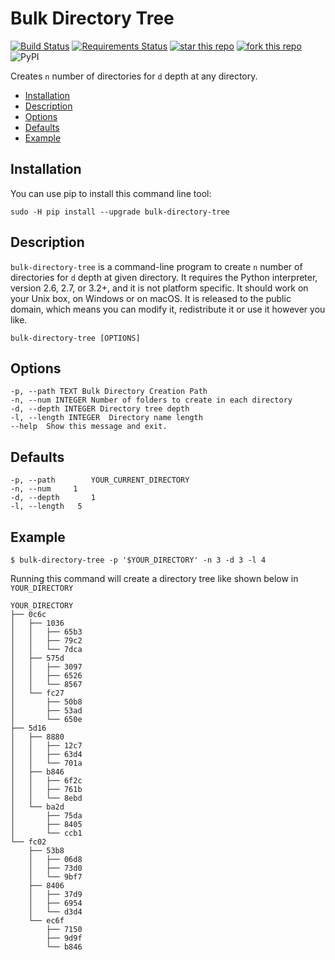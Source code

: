 
# Bulk Directory Tree  
[![Build Status](https://travis-ci.org/saumiko/bulk-directory-tree.svg?branch=master)](https://travis-ci.org/saumiko/bulk-directory-tree)  [![Requirements Status](https://requires.io/github/saumiko/bulk-directory-tree/requirements.svg?branch=master)](https://requires.io/github/saumiko/bulk-directory-tree/requirements/?branch=master)   [![star this repo](http://githubbadges.com/star.svg?user=saumiko&repo=bulk-directory-tree&style=flat)](https://github.com/saumiko/bulk-directory-tree)  [![fork this repo](http://githubbadges.com/fork.svg?user=saumiko&repo=bulk-directory-tree&style=flat)](https://github.com/saumiko/bulk-directory-tree/fork)  ![PyPI](https://img.shields.io/pypi/v/bulk-directory-tree.svg)
  
Creates `n` number of directories for `d` depth at any directory.  
  
- [Installation](#installation)  
- [Description](#description)  
- [Options](#options)  
- [Defaults](#defaults)  
- [Example](#example)  
  
## Installation  
You can use pip to install this command line tool:  
  
```sudo -H pip install --upgrade bulk-directory-tree```  
  
## Description  
`bulk-directory-tree` is a command-line program to create `n` number of directories for `d` depth at given directory. It requires the Python interpreter, version 2.6, 2.7, or 3.2+, and it is not platform specific. It should work on your Unix box, on Windows or on macOS. It is released to the public domain, which means you can modify it, redistribute it or use it however you like.  
  
```  
bulk-directory-tree [OPTIONS]  
```  
## Options  
```  
-p, --path TEXT Bulk Directory Creation Path  
-n, --num INTEGER Number of folders to create in each directory  
-d, --depth INTEGER Directory tree depth  
-l, --length INTEGER  Directory name length  
--help  Show this message and exit.  
```  
  
## Defaults  
```  
-p, --path        YOUR_CURRENT_DIRECTORY  
-n, --num     1  
-d, --depth       1  
-l, --length   5  
```  
  
## Example  
`$ bulk-directory-tree -p '$YOUR_DIRECTORY' -n 3 -d 3 -l 4`  
  
Running this command will create a directory tree like shown below in `YOUR_DIRECTORY`  
  
```  
YOUR_DIRECTORY
├── 0c6c
│   ├── 1036
│   │   ├── 65b3
│   │   ├── 79c2
│   │   └── 7dca
│   ├── 575d
│   │   ├── 3097
│   │   ├── 6526
│   │   └── 8567
│   └── fc27
│       ├── 50b8
│       ├── 53ad
│       └── 650e
├── 5d16
│   ├── 8880
│   │   ├── 12c7
│   │   ├── 63d4
│   │   └── 701a
│   ├── b846
│   │   ├── 6f2c
│   │   ├── 761b
│   │   └── 8ebd
│   └── ba2d
│       ├── 75da
│       ├── 8405
│       └── ccb1
└── fc02
    ├── 53b8
    │   ├── 06d8
    │   ├── 73d0
    │   └── 9bf7
    ├── 8406
    │   ├── 37d9
    │   ├── 6954
    │   └── d3d4
    └── ec6f
        ├── 7150
        ├── 9d9f
        └── b846
```